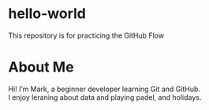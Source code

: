# hello-world
This repository is for practicing the GitHub Flow
# About Me

Hi! I’m Mark, a beginner developer learning Git and GitHub.  
I enjoy leraning about data and playing padel, and holidays.
